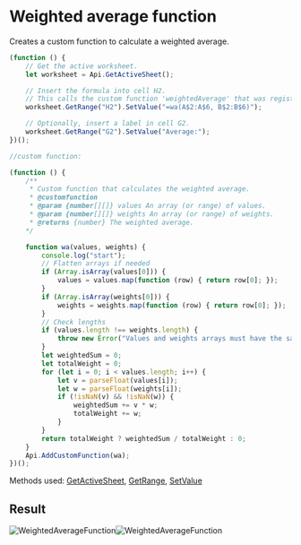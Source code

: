 # Weighted average function

Creates a custom function to calculate a weighted average.

<!-- This code snippet is shown in the screenshot. -->

<!-- eslint-skip -->

```ts
(function () {
    // Get the active worksheet.
    let worksheet = Api.GetActiveSheet();

    // Insert the formula into cell H2.
    // This calls the custom function 'weightedAverage' that was registered above.
    worksheet.GetRange("H2").SetValue("=wa(A$2:A$6, B$2:B$6)");

    // Optionally, insert a label in cell G2.
    worksheet.GetRange("G2").SetValue("Average:");
})();

//custom function:

(function () {
    /**
     * Custom function that calculates the weighted average.
     * @customfunction
     * @param {number[][]} values An array (or range) of values.
     * @param {number[][]} weights An array (or range) of weights.
     * @returns {number} The weighted average.
    */

    function wa(values, weights) {
        console.log("start");
        // Flatten arrays if needed
        if (Array.isArray(values[0])) {
            values = values.map(function (row) { return row[0]; });
        }
        if (Array.isArray(weights[0])) {
            weights = weights.map(function (row) { return row[0]; });
        }
        // Check lengths
        if (values.length !== weights.length) {
            throw new Error("Values and weights arrays must have the same length.");
        }
        let weightedSum = 0;
        let totalWeight = 0;
        for (let i = 0; i < values.length; i++) {
            let v = parseFloat(values[i]);
            let w = parseFloat(weights[i]);
            if (!isNaN(v) && !isNaN(w)) {
                weightedSum += v * w;
                totalWeight += w;
            }
        }
        return totalWeight ? weightedSum / totalWeight : 0;
    }
    Api.AddCustomFunction(wa);
})();
```

Methods used: [GetActiveSheet](../../../../office-api/usage-api/spreadsheet-api/Api/Methods/GetActiveSheet.md), [GetRange](../../../../office-api/usage-api/spreadsheet-api/ApiWorksheet/Methods/GetRange.md), [SetValue](../../../../office-api/usage-api/spreadsheet-api/ApiRange/Methods/SetValue.md)

## Result

<!-- imgpath -->

![WeightedAverageFunction](/assets/images/plugins/weighted-average-function.png#gh-light-mode-only)![WeightedAverageFunction](/assets/images/plugins/weighted-average-function.dark.png#gh-dark-mode-only)